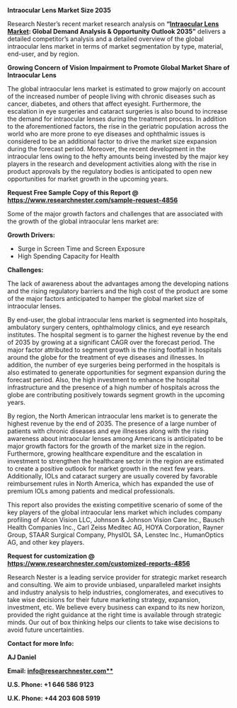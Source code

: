 ﻿**Intraocular Lens Market Size 2035**

Research Nester’s recent market research analysis on **“[Intraocular Lens Market](https://www.researchnester.com/reports/intraocular-lens-market/4856): Global Demand Analysis & Opportunity Outlook 2035”** delivers a detailed competitor’s analysis and a detailed overview of the global intraocular lens market in terms of market segmentation by type, material, end-user, and by region. 

**Growing Concern of Vision Impairment to Promote Global Market Share of Intraocular Lens**

The global intraocular lens market is estimated to grow majorly on account of the increased number of people living with chronic diseases such as cancer, diabetes, and others that affect eyesight. Furthermore, the escalation in eye surgeries and cataract surgeries is also bound to increase the demand for intraocular lenses during the treatment process. In addition to the aforementioned factors, the rise in the geriatric population across the world who are more prone to eye diseases and ophthalmic issues is considered to be an additional factor to drive the market size expansion during the forecast period. Moreover, the recent development in the intraocular lens owing to the hefty amounts being invested by the major key players in the research and development activities along with the rise in product approvals by the regulatory bodies is anticipated to open new opportunities for market growth in the upcoming years. 

**Request Free Sample Copy of this Report @ <https://www.researchnester.com/sample-request-4856>** 

Some of the major growth factors and challenges that are associated with the growth of the global intraocular lens market are:

**Growth Drivers:**

- Surge in Screen Time and Screen Exposure
- High Spending Capacity for Health

**Challenges:**

The lack of awareness about the advantages among the developing nations and the rising regulatory barriers and the high cost of the product are some of the major factors anticipated to hamper the global market size of intraocular lenses.

By end-user, the global intraocular lens market is segmented into hospitals, ambulatory surgery centers, ophthalmology clinics, and eye research institutes. The hospital segment is to garner the highest revenue by the end of 2035 by growing at a significant CAGR over the forecast period. The major factor attributed to segment growth is the rising footfall in hospitals around the globe for the treatment of eye diseases and illnesses. In addition, the number of eye surgeries being performed in the hospitals is also estimated to generate opportunities for segment expansion during the forecast period. Also, the high investment to enhance the hospital infrastructure and the presence of a high number of hospitals across the globe are contributing positively towards segment growth in the upcoming years.

By region, the North American intraocular lens market is to generate the highest revenue by the end of 2035. The presence of a large number of patients with chronic diseases and eye illnesses along with the rising awareness about intraocular lenses among Americans is anticipated to be major growth factors for the growth of the market size in the region. Furthermore, growing healthcare expenditure and the escalation in investment to strengthen the healthcare sector in the region are estimated to create a positive outlook for market growth in the next few years. Additionally, IOLs and cataract surgery are usually covered by favorable reimbursement rules in North America, which has expanded the use of premium IOLs among patients and medical professionals.

This report also provides the existing competitive scenario of some of the key players of the global intraocular lens market which includes company profiling of Alcon Vision LLC, Johnson & Johnson Vision Care Inc., Bausch Health Companies Inc., Carl Zeiss Meditec AG, HOYA Corporation, Rayner Group, STAAR Surgical Company, PhysIOL SA, Lenstec Inc., HumanOptics AG, and other key players.

**Request for customization @ <https://www.researchnester.com/customized-reports-4856>** 

Research Nester is a leading service provider for strategic market research and consulting. We aim to provide unbiased, unparalleled market insights and industry analysis to help industries, conglomerates, and executives to take wise decisions for their future marketing strategy, expansion, investment, etc. We believe every business can expand to its new horizon, provided the right guidance at the right time is available through strategic minds. Our out of box thinking helps our clients to take wise decisions to avoid future uncertainties.

**Contact for more Info:**

**AJ Daniel**

**Email: [info@researchnester.com**](mailto:info@researchnester.com)**

**U.S. Phone: +1 646 586 9123** 

**U.K. Phone: +44 203 608 5919**
